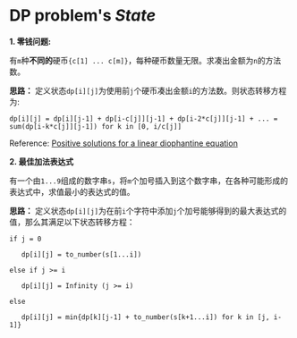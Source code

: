 # DP problem's *State*

**1. 零钱问题:** 

有`m`种**不同的**硬币`{c[1] ... c[m]}`，每种硬币数量无限。求凑出金额为`n`的方法数。

**思路：**
定义状态`dp[i][j]`为使用前`j`个硬币凑出金额`i`的方法数。则状态转移方程为: 

`dp[i][j] = dp[i][j-1] + dp[i-c[j]][j-1] + dp[i-2*c[j]][j-1] + ... = sum(dp[i-k*c[j]][j-1]) for k in [0, i/c[j]]`

Reference: [Positive solutions for a linear diophantine equation](https://math.stackexchange.com/questions/30638/count-the-number-of-positive-solutions-for-a-linear-diophantine-equation#answer-929664)

**2. 最佳加法表达式**

有一个由`1...9`组成的数字串`s`，将`m`个加号插入到这个数字串，在各种可能形成的表达式中，求值最小的表达式的值。

**思路：**
定义状态`dp[i][j]`为在前`i`个字符中添加`j`个加号能够得到的最大表达式的值，那么其满足以下状态转移方程：

`if j = 0`

`   dp[i][j] = to_number(s[1...i])`

`else if j >= i`

`   dp[i][j] = Infinity (j >= i)`

`else`

`   dp[i][j] = min{dp[k][j-1] + to_number(s[k+1...i]) for k in [j, i-1]}`